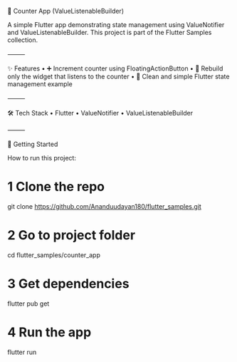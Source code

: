 🔢 Counter App (ValueListenableBuilder)

A simple Flutter app demonstrating state management using ValueNotifier and ValueListenableBuilder.
This project is part of the Flutter Samples collection.

⸻

✨ Features
 • ➕ Increment counter using FloatingActionButton
 • 🔄 Rebuild only the widget that listens to the counter
 • 🧩 Clean and simple Flutter state management example

⸻

🛠 Tech Stack
 • Flutter
 • ValueNotifier
 • ValueListenableBuilder

⸻

🚀 Getting Started

How to run this project:

# 1 Clone the repo
git clone https://github.com/Ananduudayan180/flutter_samples.git

# 2 Go to project folder
cd flutter_samples/counter_app

# 3 Get dependencies
flutter pub get

# 4 Run the app
flutter run
